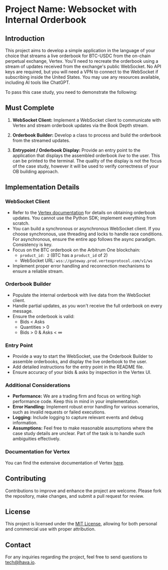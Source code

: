 # Project Name: Websocket with Internal Orderbook

## Introduction

This project aims to develop a simple application in the language of your choice that streams a live orderbook for BTC-USDC from the on-chain perpetual exchange, Vertex. You'll need to recreate the orderbook using a stream of updates received from the exchange's public WebSocket. No API keys are required, but you will need a VPN to connect to the WebSocket if subscribing inside the United States. You may use any resources available, including AI tools like ChatGPT.

To pass this case study, you need to demonstrate the following:

## Must Complete

1. **WebSocket Client:** Implement a WebSocket client to communicate with Vertex and stream orderbook updates via the Book Depth stream.

2. **Orderbook Builder:** Develop a class to process and build the orderbook from the streamed updates.

3. **Entrypoint / Orderbook Display:** Provide an entry point to the application that displays the assembled orderbook *live* to the user. This can be printed to the terminal. The quality of the display is not the focus of the case study, however it will be used to verify correctness of your OB building approach.

## Implementation Details

### WebSocket Client

- Refer to the [Vertex documentation](https://docs.vertexprotocol.com/developer-resources/api/subscriptions/events#book-depth) for details on obtaining orderbook updates. You cannot use the Python SDK; implement everything from scratch.
- You can build a synchronous or asynchronous WebSocket client. If you choose synchronous, use threading and locks to handle race conditions. For asynchronous, ensure the entire app follows the async paradigm. Consistency is key.
- Focus on the BTC orderbook on the Arbitrum One blockchain:
    - `product_id: 2` (BTC has a `product_id` of 2)
    - WebSocket URL: `wss://gateway.prod.vertexprotocol.com/v1/ws`
- Implement proper error handling and reconnection mechanisms to ensure a reliable stream.

### Orderbook Builder

- Populate the internal orderbook with live data from the WebSocket client.
- Handle partial updates, as you won't receive the full orderbook on every message.
- Ensure the orderbook is valid:
    - Bids < Asks
    - Quantities > 0
    - Bids > 0 & Asks < ∞

### Entry Point

- Provide a way to start the WebSocket, use the Orderbook Builder to assemble orderbooks, and display the live orderbook to the user.
- Add detailed instructions for the entry point in the README file.
- Ensure accuracy of your bids & asks by inspection in the Vertex UI.

### Additional Considerations

- **Performance:** We are a trading firm and focus on writing high performance code. Keep this in mind in your implementation.
- **Error Handling:** Implement robust error handling for various scenarios, such as invalid requests or failed executions.
- **Logging:** Include logging to capture relevant events and debug information.
- **Assumptions:** Feel free to make reasonable assumptions where the case study details are unclear. Part of the task is to handle such ambiguities effectively.

### Documentation for Vertex

You can find the extensive documentation of Vertex [here](https://docs.vertexprotocol.com/developer-resources/api).

## Contributing

Contributions to improve and enhance the project are welcome. Please fork the repository, make changes, and submit a pull request for review.

## License

This project is licensed under the [MIT License](LICENSE), allowing for both personal and commercial use with proper attribution.

## Contact

For any inquiries regarding the project, feel free to send questions to tech@lhava.io.
